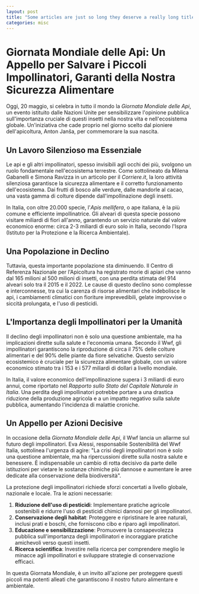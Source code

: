 ```yaml
---
layout: post
title: "Some articles are just so long they deserve a really long title to see if things will break well"
categories: misc
---
```

# **Giornata Mondiale delle Api: Un Appello per Salvare i Piccoli Impollinatori, Garanti della Nostra Sicurezza Alimentare**

Oggi, 20 maggio, si celebra in tutto il mondo la *Giornata Mondiale delle Api*, un evento istituito dalle Nazioni Unite per sensibilizzare l'opinione pubblica sull'importanza cruciale di questi insetti nella nostra vita e nell'ecosistema globale. Un'iniziativa che cade proprio nel giorno scelto dal pioniere dell'apicoltura, Anton Janša, per commemorare la sua nascita.

## **Un Lavoro Silenzioso ma Essenziale**

Le api e gli altri impollinatori, spesso invisibili agli occhi dei più, svolgono un ruolo fondamentale nell'ecosistema terrestre. Come sottolineato da Milena Gabanelli e Simona Ravizza in un articolo per il *Corriere.it*, la loro attività silenziosa garantisce la sicurezza alimentare e il corretto funzionamento dell'ecosistema. Dai frutti di bosco alle verdure, dalle mandorle al cacao, una vasta gamma di colture dipende dall'impollinazione degli insetti.

In Italia, con oltre 20.000 specie, l'*Apis mellifera*, o ape italiana, è la più comune e efficiente impollinatrice. Gli alveari di questa specie possono visitare miliardi di fiori all'anno, garantendo un servizio naturale dal valore economico enorme: circa 2-3 miliardi di euro solo in Italia, secondo l'Ispra (Istituto per la Protezione e la Ricerca Ambientale).

## **Una Popolazione in Declino**

Tuttavia, questa importante popolazione sta diminuendo. Il Centro di Referenza Nazionale per l'Apicoltura ha registrato morie di apiari che vanno dal 165 milioni al 500 milioni di insetti, con una perdita stimata del 914 alveari solo tra il 2015 e il 2022. Le cause di questo declino sono complesse e interconnesse, tra cui la carenza di risorse alimentari che indebolisce le api, i cambiamenti climatici con fioriture imprevedibili, gelate improvvise o siccità prolungata, e l'uso di pesticidi.

## **L'Importanza degli Impollinatori per la Umanità**

Il declino degli impollinatori non è solo una questione ambientale, ma ha implicazioni dirette sulla salute e l'economia umana. Secondo il Wwf, gli impollinatori garantiscono la riproduzione di circa il 75% delle colture alimentari e del 90% delle piante da fiore selvatiche. Questo servizio ecosistemico è cruciale per la sicurezza alimentare globale, con un valore economico stimato tra i 153 e i 577 miliardi di dollari a livello mondiale.

In Italia, il valore economico dell'impollinazione supera i 3 miliardi di euro annui, come riportato nel *Rapporto sullo Stato del Capitale Naturale in Italia*. Una perdita degli impollinatori potrebbe portare a una drastica riduzione della produzione agricola e a un impatto negativo sulla salute pubblica, aumentando l'incidenza di malattie croniche.

## **Un Appello per Azioni Decisive**

In occasione della *Giornata Mondiale delle Api*, il Wwf lancia un allarme sul futuro degli impollinatori. Eva Alessi, responsabile Sostenibilità del Wwf Italia, sottolinea l'urgenza di agire: "La crisi degli impollinatori non è solo una questione ambientale, ma ha ripercussioni dirette sulla nostra salute e benessere. È indispensabile un cambio di rotta decisivo da parte delle istituzioni per vietare le sostanze chimiche più dannose e aumentare le aree dedicate alla conservazione della biodiversità".

La protezione degli impollinatori richiede sforzi concertati a livello globale, nazionale e locale. Tra le azioni necessarie:

1. **Riduzione dell'uso di pesticidi**: Implementare pratiche agricole sostenibili e ridurre l'uso di pesticidi chimici dannosi per gli impollinatori.
2. **Conservazione degli habitat**: Proteggere e ripristinare le aree naturali, inclusi prati e boschi, che forniscono cibo e riparo agli impollinatori.
3. **Educazione e sensibilizzazione**: Promuovere la consapevolezza pubblica sull'importanza degli impollinatori e incoraggiare pratiche amichevoli verso questi insetti.
4. **Ricerca scientifica**: Investire nella ricerca per comprendere meglio le minacce agli impollinatori e sviluppare strategie di conservazione efficaci.

In questa Giornata Mondiale, è un invito all'azione per proteggere questi piccoli ma potenti alleati che garantiscono il nostro futuro alimentare e ambientale.